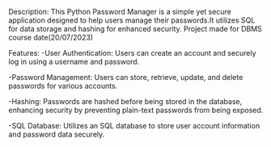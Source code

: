 Description:
This Python Password Manager is a simple yet secure application designed to help users manage their passwords.It utilizes SQL for data storage and hashing for enhanced security.
Project made for DBMS course date(20/07/2023)

Features:
-User Authentication: Users can create an account and securely log in using a username and password.

-Password Management: Users can store, retrieve, update, and delete passwords for various accounts.

-Hashing: Passwords are hashed before being stored in the database, enhancing security by preventing plain-text passwords from being exposed.

-SQL Database: Utilizes an SQL database to store user account information and password data securely.

